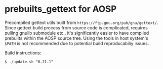 # prebuilts_gettext for AOSP
Precompiled gettext utils built from `https://ftp.gnu.org/pub/gnu/gettext/`.
Since gettext build process from source code is complicated, requires pulling gnulib submodule etc., it's significantly easier to have compiled prebuilts within the AOSP source tree. Using the tools in host system's `$PATH` is not recommended due to potential build reproducabiliy issues.

Build instructions:
```
$ ./update.sh "0.21.1"
```

